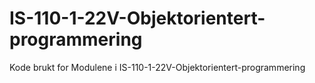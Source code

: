 # IS-110-1-22V-Objektorientert-programmering
Kode brukt for Modulene i IS-110-1-22V-Objektorientert-programmering
